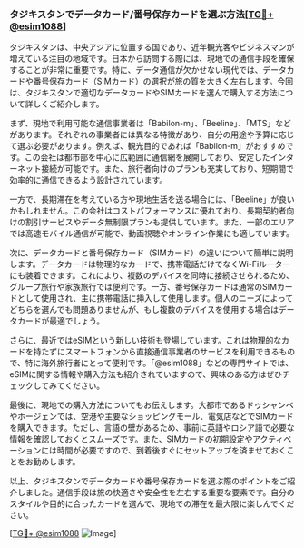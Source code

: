 ### タジキスタンでデータカード/番号保存カードを選ぶ方法[[TG💪+ @esim1088](https://t.me/s/esim1088)]

タジキスタンは、中央アジアに位置する国であり、近年観光客やビジネスマンが増えている注目の地域です。日本から訪問する際には、現地での通信手段を確保することが非常に重要です。特に、データ通信が欠かせない現代では、データカードや番号保存カード（SIMカード）の選択が旅の質を大きく左右します。今回は、タジキスタンで適切なデータカードやSIMカードを選んで購入する方法について詳しくご紹介します。

まず、現地で利用可能な通信事業者は「Babilon-m」、「Beeline」、「MTS」などがあります。それぞれの事業者には異なる特徴があり、自分の用途や予算に応じて選ぶ必要があります。例えば、観光目的であれば「Babilon-m」がおすすめです。この会社は都市部を中心に広範囲に通信網を展開しており、安定したインターネット接続が可能です。また、旅行者向けのプランも充実しており、短期間で効率的に通信できるよう設計されています。

一方で、長期滞在を考えている方や現地生活を送る場合には、「Beeline」が良いかもしれません。この会社はコストパフォーマンスに優れており、長期契約者向けの割引サービスやデータ無制限プランも提供しています。また、一部のエリアでは高速モバイル通信が可能で、動画視聴やオンライン作業にも適しています。

次に、データカードと番号保存カード（SIMカード）の違いについて簡単に説明します。データカードは物理的なカードで、携帯電話だけでなくWi-Fiルーターにも装着できます。これにより、複数のデバイスを同時に接続させられるため、グループ旅行や家族旅行では便利です。一方、番号保存カードは通常のSIMカードとして使用され、主に携帯電話に挿入して使用します。個人のニーズによってどちらを選んでも問題ありませんが、もし複数のデバイスを使用する場合はデータカードが最適でしょう。

さらに、最近ではeSIMという新しい技術も登場しています。これは物理的なカードを持たずにスマートフォンから直接通信事業者のサービスを利用できるもので、特に海外旅行者にとって便利です。「@esim1088」などの専門サイトでは、eSIMに関する情報や購入方法も紹介されていますので、興味のある方はぜひチェックしてみてください。

最後に、現地での購入方法についてもお伝えします。大都市であるドゥシャンベやホージェンでは、空港や主要なショッピングモール、電気店などでSIMカードを購入できます。ただし、言語の壁があるため、事前に英語やロシア語で必要な情報を確認しておくとスムーズです。また、SIMカードの初期設定やアクティベーションには時間が必要ですので、到着後すぐにセットアップを済ませておくことをお勧めします。

以上、タジキスタンでデータカードや番号保存カードを選ぶ際のポイントをご紹介しました。通信手段は旅の快適さや安全性を左右する重要な要素です。自分のスタイルや目的に合ったカードを選んで、現地での滞在を最大限に楽しんでください。

[[TG💪+ @esim1088](https://t.me/s/esim1088) ![Image](https://i.postimg.cc/Y0z9fWf4/image.png)]
